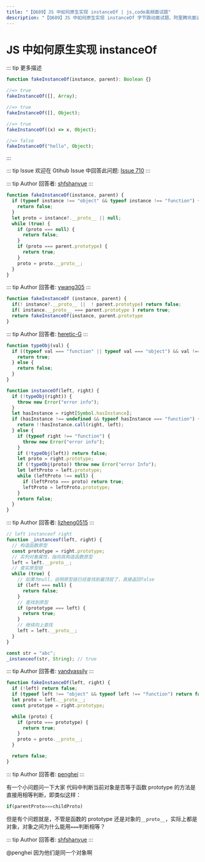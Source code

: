 ```yaml
---
title: "【Q689】JS 中如何原生实现 instanceOf | js,code高频面试题"
description: "【Q689】JS 中如何原生实现 instanceOf 字节跳动面试题、阿里腾讯面试题、美团小米面试题。"
---
```


# JS 中如何原生实现 instanceOf

::: tip 更多描述

```js
function fakeInstanceOf(instance, parent): Boolean {}

//=> true
fakeInstanceOf([], Array);

//=> true
fakeInstanceOf([], Object);

//=> true
fakeInstanceOf((x) => x, Object);

//=> false
fakeInstanceOf("hello", Object);
```

:::

::: tip Issue
欢迎在 Gtihub Issue 中回答此问题: [Issue 710](https://github.com/shfshanyue/Daily-Question/issues/710)
:::

::: tip Author
回答者: [shfshanyue](https://github.com/shfshanyue)
:::

```js
function fakeInstanceOf(instance, parent) {
  if (typeof instance !== "object" && typeof instance !== "function") {
    return false;
  }
  let proto = instance?.__proto__ || null;
  while (true) {
    if (proto === null) {
      return false;
    }
    if (proto === parent.prototype) {
      return true;
    }
    proto = proto.__proto__;
  }
}
```

::: tip Author
回答者: [ywang305](https://github.com/ywang305)
:::

```js
function fakeInstanceOf (instance, parent) {
  if(! instance?.__proto__ ||  ! parent.prototype) return false;
  if( instance.__proto__ === parent.prototype ) return true;
  return fakeInstanceOf(instance, parent.prototype
}
```

::: tip Author
回答者: [heretic-G](https://github.com/heretic-G)
:::

```javascript
function typeObj(val) {
  if ((typeof val === "function" || typeof val === "object") && val !== null) {
    return true;
  } else {
    return false;
  }
}

function instanceOf(left, right) {
  if (!typeObj(right)) {
    throw new Error("error info");
  }
  let hasInstance = right[Symbol.hasInstance];
  if (hasInstance !== undefined && typeof hasInstance === "function") {
    return !!hasInstance.call(right, left);
  } else {
    if (typeof right !== "function") {
      throw new Error("error info");
    }
    if (!typeObj(left)) return false;
    let proto = right.prototype;
    if (!typeObj(proto)) throw new Error("error Info");
    let leftProto = left.prototype;
    while (leftProto !== null) {
      if (leftProto === proto) return true;
      leftProto = leftProto.prototype;
    }
    return false;
  }
}
```

::: tip Author
回答者: [lizheng0515](https://github.com/lizheng0515)
:::

```js
// left instanceof right
function _instanceof(left, right) {
  // 构造函数原型
  const prototype = right.prototype;
  // 实列对象属性，指向其构造函数原型
  left = left.__proto__;
  // 查实原型链
  while (true) {
    // 如果为null，说明原型链已经查找到最顶层了，真接返回false
    if (left === null) {
      return false;
    }
    // 查找到原型
    if (prototype === left) {
      return true;
    }
    // 继续向上查找
    left = left.__proto__;
  }
}

const str = "abc";
_instanceof(str, String); // true
```

::: tip Author
回答者: [vandvassily](https://github.com/vandvassily)
:::

```js
function fakeInstanceOf(left, right) {
  if (!left) return false;
  if (typeof left !== "object" && typeof left !== "function") return false;
  let proto = left.__proto__;
  const prototype = right.prototype;

  while (proto) {
    if (proto === prototype) {
      return true;
    }
    proto = proto.__proto__;
  }

  return false;
}
```

::: tip Author
回答者: [penghei](https://github.com/penghei)
:::

有一个小问题问一下大家
代码中判断当前对象是否等于函数 prototype 的方法是直接用相等判断，即类似这样：

```js
if(parentProto===childProto)
```

但是有个问题就是，不管是函数的 prototype 还是对象的`__proto__`，实际上都是对象，对象之间为什么能用`===`判断相等？

::: tip Author
回答者: [shfshanyue](https://github.com/shfshanyue)
:::

@penghei 因为他们是同一个对象啊
